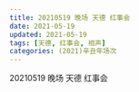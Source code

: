 ```yaml
---
title: 20210519 晚场 天德 红事会
date: 2021-05-19
updated: 2021-05-19
tags: [天德, 红事会, 相声] 
categories: (2021)辛丑年场次 
---
```

20210519 晚场 天德 红事会

